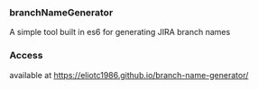 ### branchNameGenerator

A simple tool built in es6 for generating JIRA branch names

### Access

available at https://eliotc1986.github.io/branch-name-generator/
